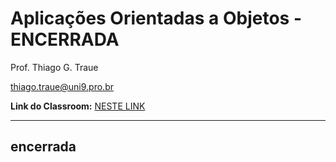 # Aplicações Orientadas a Objetos - ENCERRADA

Prof. Thiago G. Traue

thiago.traue@uni9.pro.br

**Link do Classroom:** [NESTE LINK](https://classroom.google.com/c/NDY1OTgxOTIxMDE1?cjc=4ujfqrh)

---

## encerrada
